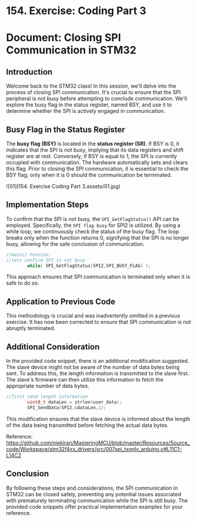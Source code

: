 # 154. Exercise: Coding Part 3



#  Document: Closing SPI Communication in STM32



## Introduction

Welcome back to the STM32 class! In this session, we'll delve into the process of closing SPI communication. It's crucial to ensure that the SPI peripheral is not busy before attempting to conclude communication. We'll explore the busy flag in the status register, named BSY, and use it to determine whether the SPI is actively engaged in communication.

## Busy Flag in the Status Register

The **busy flag (BSY)** is located in the **status register (SR)**. If BSY is 0, it indicates that the SPI is not busy, implying that its data registers and shift register are at rest. Conversely, if BSY is equal to 1, the SPI is currently occupied with communication. The hardware automatically sets and clears this flag. Prior to closing the SPI communication, it is essential to check the BSY flag; only when it is 0 should the communication be terminated.

![01](154. Exercise Coding Part 3.assets/01.jpg)

## Implementation Steps

To confirm that the SPI is not busy, the `SPI_GetFlagStatus()` API can be employed. Specifically, the `SPI flag busy` for SPI2 is utilized. By using a while loop, we continuously check the status of the busy flag. The loop breaks only when the function returns 0, signifying that the SPI is no longer busy, allowing for the safe conclusion of communication.

```c
//main() Funcion.
//lets confirm SPI is not busy
		while( SPI_GetFlagStatus(SPI2,SPI_BUSY_FLAG) );
```

This approach ensures that SPI communication is terminated only when it is safe to do so.

## Application to Previous Code

This methodology is crucial and was inadvertently omitted in a previous exercise. It has now been corrected to ensure that SPI communication is not abruptly terminated.

## Additional Consideration

In the provided code snippet, there is an additional modification suggested. The slave device might not be aware of the number of data bytes being sent. To address this, the length information is transmitted to the slave first. The slave's firmware can then utilize this information to fetch the appropriate number of data bytes.

```c
//first send length information
		uint8_t dataLen = strlen(user_data);
		SPI_SendData(SPI2,&dataLen,1);
```

This modification ensures that the slave device is informed about the length of the data being transmitted before fetching the actual data bytes.

Reference: https://github.com/niekiran/MasteringMCU/blob/master/Resources/Source_code/Workspace/stm32f4xx_drivers/src/007spi_txonly_arduino.c#L11C1-L14C2

## Conclusion

By following these steps and considerations, the SPI communication in STM32 can be closed safely, preventing any potential issues associated with prematurely terminating communication while the SPI is still busy. The provided code snippets offer practical implementation examples for your reference.